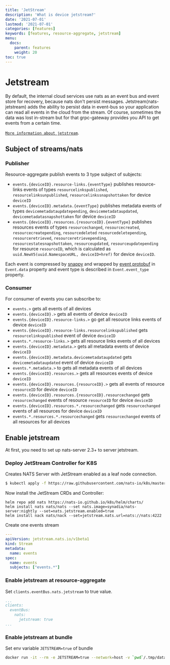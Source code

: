 ```yaml
---
title: 'JetStream'
description: 'What is device jetstream?'
date: '2021-07-01'
lastmod: '2021-07-01'
categories: [features]
keywords: [features, resource-aggregate, jetstream]
menu:
  docs:
    parent: features
    weight: 20
toc: true
---
```


# Jetstream

By default, the internal cloud services use nats as an event bus and event store for recovery, because nats don't persist messages. Jetstream(nats-jetstream) adds the ability to persist data in event-bus so your application can read all events in the cloud from the stream. Of course, sometimes the data was lost in-stream but for that grpc-gateway provides you API to get events from a certain time.

[`More information about jetstream`](https://docs.nats.io/jetstream).

## Subject of streams/nats

### Publisher

Resource-aggregate publish events to 3 type subject of subjects:
- `events.{deviceID}.resource-links.{eventType}` publishes resource-links events of types `resourcelinkspublished`, `resourcelinksunpublished`,
`resourcelinkssnapshottaken` for device `deviceID`
- `events.{deviceID}.metadata.{eventType}` publishes metadata events of types `devicemetadataupdatepending`, `devicemetadataupdated`,
`devicemetadatasnapshottaken` for device `deviceID`
- `events.{deviceID}.resources.{resourceID}.{eventType}` publishes resources events of types `resourcechanged`, `resourcecreated`,
`resourcecreatepending`, `resourcedeleted` `resourcedeletepending`, `resourceretrieved`, `resourceretrievepending`, `resourcestatesnapshottaken`, `resourceupdated`, `resourceupdatepending` for resource `resourceID`, which is calculated as `uuid.NewV5(uuid.NamespaceURL, deviceID+href)` for device `deviceID`.

Each event is compressed by [snappy](https://github.com/google/snappy) and wrapped by [event protobuf](https://github.com/plgd-dev/cloud/blob/v2/resource-aggregate/cqrs/eventbus/pb/eventbus.proto) in `Event.data` property and event type is described in `Event.event_type` property.

### Consumer

For consumer of events you can subscribe to:
- `events.>` gets all events of all devices
- `events.{deviceID}.>` gets all events of device `deviceID`
- `events.{deviceID}.resource-links.>` go get all resource links events of device `deviceID`
- `events.{deviceID}.resource-links.resourcelinkspublished` gets `resourcelinkspublished` event of device `deviceID`
- `events.*.resource-links.>` gets all resource links events of all devices
- `events.{deviceID}.metadata.>` gets all metadata events of device `deviceID`
- `events.{deviceID}.metadata.devicemetadataupdated` gets `devicemetadataupdated` event of device `deviceID`
- `events.*.metadata.>` to gets all metadata events of all devices
- `events.{deviceID}.resources.>` gets all resources events of device `deviceID`
- `events.{deviceID}.resources.{resourceID}.>` gets all events of resource `resourceID` for device `deviceID`
- `events.{deviceID}.resources.{resourceID}.resourcechanged` gets `resourcechanged` events of resource `resourceID` for device `deviceID`
- `events.{deviceID}.resources.*.resourcechanged` gets `resourcechanged` events of all resources for device `deviceID`
- `events.*.resources.*.resourcechanged` gets `resourcechanged` events of all resources for all devices

## Enable jetstream

At first, you need to set up nats-server 2.3+ to server jetstream.

### Deploy JetStream Controller for K8S
Creates NATS Server with JetStream enabled as a leaf node connection.

```bash
$ kubectl apply -f https://raw.githubusercontent.com/nats-io/k8s/master/nats-server/nats-js-leaf.yml
```

Now install the JetStream CRDs and Controller:
``` 
helm repo add nats https://nats-io.github.io/k8s/helm/charts/
helm install nats nats/nats --set nats.image=synadia/nats-server:nightly --set=nats.jetstream.enabled=true
helm install nack nats/nack --set=jetstream.nats.url=nats://nats:4222
```

Create one events stream
```yaml
---
apiVersion: jetstream.nats.io/v1beta1
kind: Stream
metadata:
  name: events
spec:
  name: events
  subjects: ["events.*"]
```

### Enable jetstream at resource-aggregate

Set `clients.eventBus.nats.jetstream` to true value.
```yaml
...
clients:
  eventBus:
    nats:
      jetstream: true
...
```

### Enable jetstream at bundle
Set env variable `JETSTREAM=true` of bundle

```bash
docker run -it --rm -e JETSTREAM=true --network=host -v `pwd`/.tmp/data:/data plgd/bundle:v2next)
```

